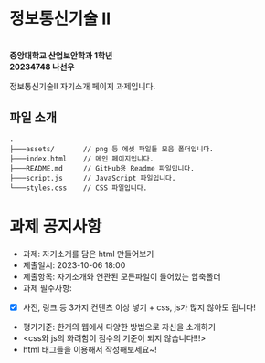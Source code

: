 # 정보통신기술 II 
  \
**중앙대학교 산업보안학과 1학년**  
**20234748 나선우**
  
정보통신기술II 자기소개 페이지 과제입니다.

## 파일 소개
    .                 
    ├───assets/       // png 등 에셋 파일들 모음 폴더입니다.
    ├───index.html    // 메인 페이지입니다.
    ├───README.md     // GitHub용 Readme 파일입니다.
    ├───script.js     // JavaScript 파일입니다.
    └───styles.css    // CSS 파일입니다.


  
# 과제 공지사항
- 과제: 자기소개를 담은 html 만들어보기
- 제출일시: 2023-10-06 18:00
- 제출항목: 자기소개와 연관된 모든파일이 들어있는 압축폴더
- 과제 필수사항: 
- [X] 사진, 링크 등 3가지 컨텐츠 이상 넣기 + css, js가 많지 않아도 됩니다!
- 평가기준: 한개의 웹에서 다양한 방법으로 자신을 소개하기
- <css와 js의 화려함이 점수의 기준이 되지 않습니다!!!>
- html 태그들을 이용해서 작성해보세요~!